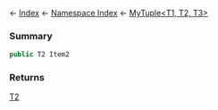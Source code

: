 ← [Index](Api-Index) ← [Namespace Index](Namespace-Index) ← [MyTuple\<T1, T2, T3>](VRage.MyTuple`3)

### Summary

```csharp
public T2 Item2
```

### Returns

[T2]()

